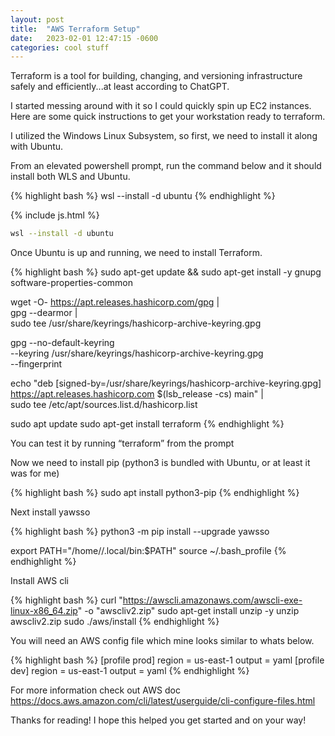 ```yaml
---
layout: post
title:  "AWS Terraform Setup"
date:   2023-02-01 12:47:15 -0600
categories: cool stuff
---
```

Terraform is a tool for building, changing, and versioning infrastructure safely and efficiently...at least according to ChatGPT.

I started messing around with it so I could quickly spin up EC2 instances.
Here are some quick instructions to get your workstation ready to terraform.

I utilized the Windows Linux Subsystem, so first, we need to install it along with Ubuntu.


From an elevated powershell prompt, run the command below and it should install both WLS and Ubuntu.

{% highlight bash %}
wsl --install -d ubuntu
{% endhighlight %}

{% include js.html %}
```bash
wsl --install -d ubuntu
```

Once Ubuntu is up and running, we need to install Terraform.

{% highlight bash %}
sudo apt-get update && sudo apt-get install -y gnupg software-properties-common

wget -O- https://apt.releases.hashicorp.com/gpg | \
    gpg --dearmor | \
    sudo tee /usr/share/keyrings/hashicorp-archive-keyring.gpg

gpg --no-default-keyring \
    --keyring /usr/share/keyrings/hashicorp-archive-keyring.gpg \
    --fingerprint

echo "deb [signed-by=/usr/share/keyrings/hashicorp-archive-keyring.gpg] \
    https://apt.releases.hashicorp.com $(lsb_release -cs) main" | \
    sudo tee /etc/apt/sources.list.d/hashicorp.list

sudo apt update
sudo apt-get install terraform
{% endhighlight %}

You can test it by running “terraform” from the prompt

Now we need to install pip (python3 is bundled with Ubuntu, or at least it was for me)

{% highlight bash %}
sudo apt install python3-pip
{% endhighlight %}

Next install yawsso

{% highlight bash %}
python3 -m pip install --upgrade yawsso

export PATH="/home/<insert your username>/.local/bin:$PATH"
source ~/.bash_profile
{% endhighlight %}

Install AWS cli

{% highlight bash %}
curl "https://awscli.amazonaws.com/awscli-exe-linux-x86_64.zip" -o "awscliv2.zip"
sudo apt-get install unzip -y
unzip awscliv2.zip
sudo ./aws/install
{% endhighlight %}

You will need an AWS config file which mine looks similar to whats below.


{% highlight bash %}
[profile prod]
region = us-east-1
output = yaml
[profile dev]
region = us-east-1
output = yaml
{% endhighlight %}

For more information check out AWS doc https://docs.aws.amazon.com/cli/latest/userguide/cli-configure-files.html

Thanks for reading!
I hope this helped you get started and on your way!

